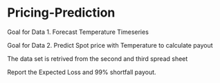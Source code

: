 # Pricing-Prediction
Goal for Data 1. Forecast Temperature Timeseries 

Goal for Data 2. Predict Spot price with Temperature to calculate payout

The data set is retrived from the second and third spread sheet

Report the Expected Loss and 99% shortfall payout.

